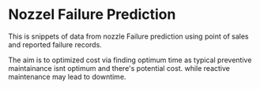 # Nozzel Failure Prediction
This is snippets of data from nozzle Failure prediction using point of sales and reported failure records.

The aim is to optimized cost via finding optimum time as typical preventive maintainance isnt optimum and there's potential cost. while reactive maintenance may lead to downtime. 

